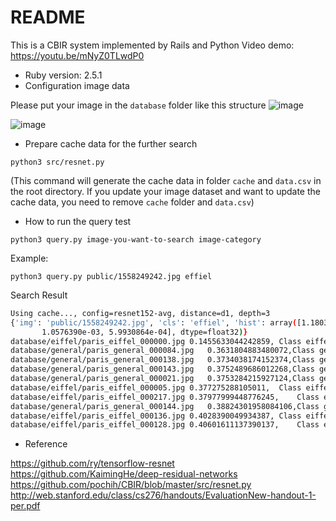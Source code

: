 # README

This is a CBIR system implemented by Rails and Python
Video demo: https://youtu.be/mNyZ0TLwdP0

* Ruby version: 2.5.1
* Configuration image data

Please put your image in the `database` folder like this structure
![image](https://user-images.githubusercontent.com/6240395/58141284-72da4300-7c08-11e9-9612-0dc187a137ae.png)


![image](https://user-images.githubusercontent.com/6240395/58141272-68b84480-7c08-11e9-957c-798269faca34.png)
 
* Prepare cache data for the further search
```
python3 src/resnet.py
```
(This command will generate the cache data in folder `cache` and `data.csv` in the root directory. If you update your image dataset and want to update the cache data, you need to remove `cache` folder and `data.csv`)

* How to run the query test 
```
python3 query.py image-you-want-to-search image-category
```

Example:
```
python3 query.py public/1558249242.jpg effiel
```
Search Result

```bash
Using cache..., config=resnet152-avg, distance=d1, depth=3
{'img': 'public/1558249242.jpg', 'cls': 'effiel', 'hist': array([1.1803220e-03, 1.2102447e-03, 1.8271050e-04, ..., 4.8219634e-05,
       1.0576390e-03, 5.9930864e-04], dtype=float32)}
database/eiffel/paris_eiffel_000000.jpg	0.1455633044242859,	Class eiffel
database/general/paris_general_000084.jpg	0.3631804883480072,Class general
database/general/paris_general_000138.jpg	0.3734038174152374,Class general
database/general/paris_general_000143.jpg	0.3752489686012268,Class general
database/general/paris_general_000021.jpg	0.3753284215927124,Class general
database/eiffel/paris_eiffel_000005.jpg	0.377275288105011,	Class eiffel
database/eiffel/paris_eiffel_000217.jpg	0.37977999448776245,	Class eiffel
database/general/paris_general_000144.jpg	0.38824301958084106,Class general
database/eiffel/paris_eiffel_000136.jpg	0.4028390049934387,	Class eiffel
database/eiffel/paris_eiffel_000128.jpg	0.40601611137390137,	Class eiffel
```

- Reference

https://github.com/ry/tensorflow-resnet 
https://github.com/KaimingHe/deep-residual-networks https://github.com/pochih/CBIR/blob/master/src/resnet.py
http://web.stanford.edu/class/cs276/handouts/EvaluationNew-handout-1-per.pdf
